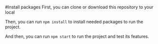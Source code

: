 #Install packages
First, you can clone or download this repository to your local

Then, you can run `npm install` to install needed packages to run the project.

And then, you can run `npm start` to run the project and test its features.
